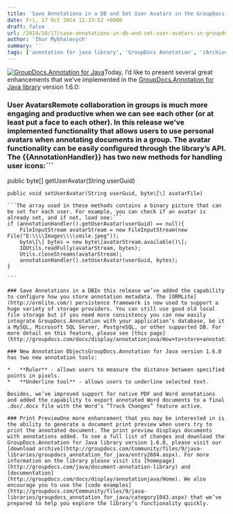 ```yaml
---
title: 'Save Annotations in a DB and Set User Avatars in the GroupDocs.Annotation for Java Library'
date: Fri, 17 Oct 2014 12:33:52 +0000
draft: false
url: /2014/10/17/save-annotations-in-db-and-set-user-avatars-in-groupdocs-annotation-for-java-library/
author: 'Ihor Mykhalevych'
summary: ''
tags: ['annotation for java library', 'GroupDocs Annotation', 'zArchive']
---
```


[![](https://blog.groupdocs.com/wp-content/uploads/sites/4/2014/04/GD_ANT_JavaIcon_1141.png "GroupDocs.Annotation for Java")](http://groupdocs.com/java/document-annotation-library)Today, I’d like to present several great enhancements that we’ve implemented in the [GroupDocs.Annotation for Java library](http://groupdocs.com/java/document-annotation-library) version 1.6.0:

### User AvatarsRemote collaboration in groups is much more engaging and productive when we can see each other (or at least put a face to each other). In this release we’ve implemented functionality that allows users to use personal avatars when annotating documents in a group. The avatar functionality can be easily configured through the library’s API. The {{AnnotationHandler}} has two new methods for handling user icons:```
public byte\[\] getUserAvatar(String userGuid)

``````
public void setUserAvatar(String userGuid, byte\[\] avatarFile)

```The array used in these methods contains a binary picture that can be set for each user. For example, you can check if an avatar is already set, and if not, load one:```
if (annotationHandler().getUserAvatar(userGuid) == null){
    FileInputStream avatarStream = new FileInputStream(new File("E:\\\\Images\\\\smile.jpeg"));
    byte\[\] bytes = new byte\[avatarStream.available()\];
    IOUtils.readFully(avatarStream, bytes);
    Utils.closeStreams(avatarStream);
    annotationHandler().setUserAvatar(userGuid, bytes);
}

```

### Save Annotations in a DBIn this release we’ve added the capability to configure how you store annotation metadata. The [ORMLite](http://ormlite.com/) persistence framework is now used to support a huge variety of storage providers. You can still use good old local file storage but if you need more consistency you can now easily integrate GroupDocs.Annotation with your application’s database, be it a MySQL, Microsoft SQL Server, PostgreSQL, or other supported DB. For more detail on this feature, please see [this page](http://groupdocs.com/docs/display/annotationjava/How+to+store+annotations+in+a+DB).

### New Annotation ObjectsGroupDocs.Annotation for Java version 1.6.0 has two new annotation tools:

*   **Ruler** - allows users to measure the distance between specified points in pixels.
*   **Underline tool** - allows users to underline selected text.

Besides, we’ve improved support for native PDF and Word annotations and added the capability to export annotated Word documents to a final .doc/.docx file with the Word’s “Track Changes” feature active.

### Print PreviewOne more enhancement that you may be interested in is the ability to generate a document print preview when users try to print the annotated document. The print preview displays documents with annotations added. To see a full list of changes and download the GroupDocs.Annotation for Java library version 1.6.0, please visit our [download archive](http://groupdocs.com/Community/files/9/java-libraries/groupdocs_annotation_for_java/entry2604.aspx). For more information on the library please visit its [homepage](http://groupdocs.com/java/document-annotation-library) and [documentation](http://groupdocs.com/docs/display/annotationjava/Home). We also encourage you to use the [code examples](http://groupdocs.com/Community/files/9/java-libraries/groupdocs_annotation_for_java/category1043.aspx) that we’ve prepared to help you explore the library’s functionality quickly.




